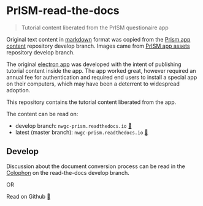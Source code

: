 # PrISM-read-the-docs
> Tutorial content liberated from the PrISM questionaire app 

Original text content in [markdown](https://github.github.com/gfm/) format was copied from the [Prism app content](https://github.com/NorthwestGreenChemistry/PrISM/tree/develop/app/content) repository develop branch. Images came from [PrISM app assets](https://github.com/NorthwestGreenChemistry/PrISM/tree/develop/app/assets) repository develop branch.

The original [electron app](https://electronjs.org/) was developed with the intent of publishing tutorial content inside the app. The app worked great, however required an annual fee for authentication and required end users to install a special app on their computers, which may have been a deterrent to widespread adoption.

This repository contains the tutorial content liberated from the app.

The content can be read on:

* develop branch: `nwgc-prism.readthedocs.io` [:link:](https://nwgc-prism.readthedocs.io/en/develop/index.html)
* latest (master branch): `nwgc-prism.readthedocs.io` [:link:](https://nwgc-prism.readthedocs.io/en/latest/)


## Develop

Discussion about the document conversion process can be read in the [Colophon](https://nwgc-prism.readthedocs.io/en/develop/Colophon.html) on the read-the-docs develop branch.

OR

Read on Github [:link:](https://github.com/NorthwestGreenChemistry/PrISM-read-the-docs/tree/develop/content/Colophon.md)
